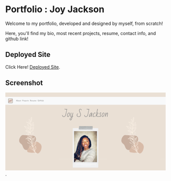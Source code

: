 # Portfolio : Joy Jackson

Welcome to my portfolio, developed and designed by myself, from scratch!
 
Here, you'll find my bio, most recent projects, resume, contact info, and github link!

## Deployed Site

Click Here! [Deployed Site](https:www.msjoyjackson.com).

## Screenshot

![Directory Screenshot](./src/img/websiteshot.png).

